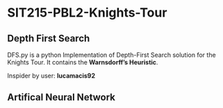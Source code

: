 # SIT215-PBL2-Knights-Tour
## Depth First Search

DFS.py is a python Implementation of Depth-First Search solution for the Knights Tour. It contains the <b>Warnsdorff’s Heuristic</b>. 

Inspider by user: <b>lucamacis92</b>

## Artifical Neural Network
